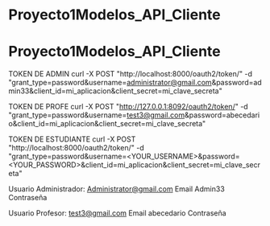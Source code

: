 # Proyecto1Modelos_API_Cliente
# Proyecto1Modelos_API_Cliente
TOKEN DE ADMIN
curl -X POST "http://localhost:8000/oauth2/token/" -d "grant_type=password&username=administrator@gmail.com&password=admin33&client_id=mi_aplicacion&client_secret=mi_clave_secreta"

TOKEN DE PROFE
curl -X POST "http://127.0.0.1:8092/oauth2/token/" -d "grant_type=password&username=test3@gmail.com&password=abecedario&client_id=mi_aplicacion&client_secret=mi_clave_secreta"

TOKEN DE ESTUDIANTE
curl -X POST "http://localhost:8000/oauth2/token/" -d "grant_type=password&username=<YOUR_USERNAME>&password=<YOUR_PASSWORD>&client_id=mi_aplicacion&client_secret=mi_clave_secreta"

Usuario Administrador:
Administrator@gmail.com     Email
Admin33                     Contraseña

Usuario Profesor:
test3@gmail.com             Email
abecedario                  Contraseña
